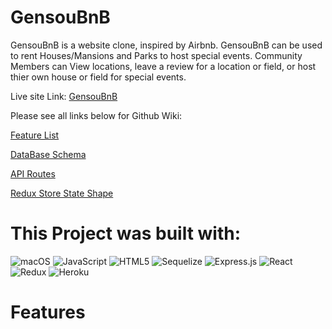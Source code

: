 # GensouBnB
GensouBnB is a website clone, inspired by Airbnb. GensouBnB can be used to rent Houses/Mansions and Parks to host special events.
Community Members can View locations, leave a review for a location or field, or host thier own house or field for special events.

Live site Link: [GensouBnB](https://gensou-bnb.onrender.com)


Please see all links below for Github Wiki:

[Feature List]()

[DataBase Schema]()

[API Routes]()

[Redux Store State Shape](https://github.com/KeenanPayne504/Api-Project-Air-BnB/wiki/Redux-Store-Shape)









 # This Project was built with:
 ![macOS](https://img.shields.io/badge/mac%20os-000000?style=for-the-badge&logo=macos&logoColor=F0F0F0)
![JavaScript](https://img.shields.io/badge/javascript-%23323330.svg?style=for-the-badge&logo=javascript&logoColor=%23F7DF1E)
![HTML5](https://img.shields.io/badge/html5-%23E34F26.svg?style=for-the-badge&logo=html5&logoColor=white)
![Sequelize](https://img.shields.io/badge/Sequelize-52B0E7?style=for-the-badge&logo=Sequelize&logoColor=white)
![Express.js](https://img.shields.io/badge/express.js-%23404d59.svg?style=for-the-badge&logo=express&logoColor=%2361DAFB)
![React](https://img.shields.io/badge/react-%2320232a.svg?style=for-the-badge&logo=react&logoColor=%2361DAFB)
![Redux](https://img.shields.io/badge/redux-%23593d88.svg?style=for-the-badge&logo=redux&logoColor=white)
![Heroku](https://img.shields.io/badge/Render-H-green)

# Features
